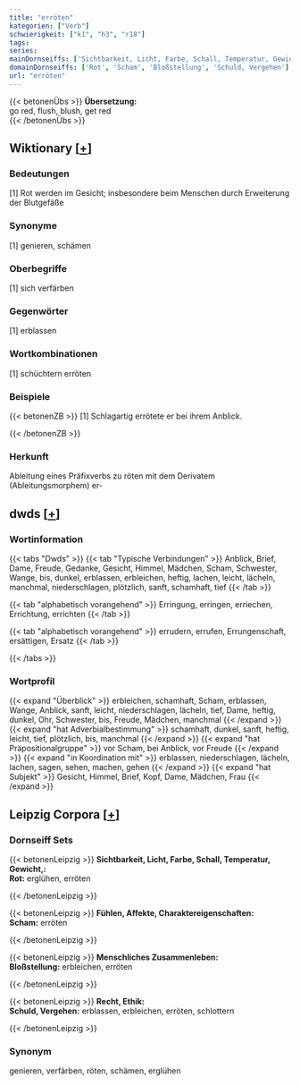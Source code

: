 ```yaml
---
title: "erröten"
kategorien: ["Verb"]
schwierigkeit: ["k1", "h3", "r18"]
tags:
series:
mainDornseiffs: ['Sichtbarkeit, Licht, Farbe, Schall, Temperatur, Gewicht,', 'Fühlen, Affekte, Charaktereigenschaften', 'Menschliches Zusammenleben', 'Recht, Ethik']
domainDornseiffs: ['Rot', 'Scham', 'Bloßstellung', 'Schuld, Vergehen']
url: "erröten"
---
```


{{< betonenÜbs >}}
**Übersetzung:**  
go red, flush, blush, get  red  
{{< /betonenÜbs >}}

## Wiktionary [[+](https://de.wiktionary.org/wiki/erröten)]

### Bedeutungen
[1] Rot werden im Gesicht; insbesondere beim Menschen durch Erweiterung der Blutgefäße  

### Synonyme
[1] genieren, schämen  

### Oberbegriffe
[1] sich verfärben  

### Gegenwörter
[1] erblassen  

### Wortkombinationen
[1] schüchtern erröten  

### Beispiele
{{< betonenZB >}}
[1] Schlagartig errötete er bei ihrem Anblick.  

{{< /betonenZB >}}
### Herkunft
Ableitung eines Präfixverbs zu röten mit dem Derivatem (Ableitungsmorphem) er-  



## dwds [[+](https://www.dwds.de/wb/erröten)]

### Wortinformation
{{< tabs "Dwds" >}}
{{< tab "Typische Verbindungen" >}}
Anblick, Brief, Dame, Freude, Gedanke, Gesicht, Himmel, Mädchen, Scham, Schwester, Wange, bis, dunkel, erblassen, erbleichen, heftig, lachen, leicht, lächeln, manchmal, niederschlagen, plötzlich, sanft, schamhaft, tief
{{< /tab >}}

{{< tab "alphabetisch vorangehend" >}}
Erringung, erringen, erriechen, Errichtung, errichten
{{< /tab >}}

{{< tab "alphabetisch vorangehend" >}}
errudern, errufen, Errungenschaft, ersättigen, Ersatz
{{< /tab >}}

{{< /tabs >}}

### Wortprofil
{{< expand "Überblick" >}} erbleichen, schamhaft, Scham, erblassen, Wange, Anblick, sanft, leicht, niederschlagen, lächeln, tief, Dame, heftig, dunkel, Ohr, Schwester, bis, Freude, Mädchen, manchmal {{< /expand >}}
{{< expand "hat Adverbialbestimmung" >}} schamhaft, dunkel, sanft, heftig, leicht, tief, plötzlich, bis, manchmal {{< /expand >}}
{{< expand "hat Präpositionalgruppe" >}} vor Scham, bei Anblick, vor Freude {{< /expand >}}
{{< expand "in Koordination mit" >}} erblassen, niederschlagen, lächeln, lachen, sagen, sehen, machen, gehen {{< /expand >}}
{{< expand "hat Subjekt" >}} Gesicht, Himmel, Brief, Kopf, Dame, Mädchen, Frau {{< /expand >}}

## Leipzig Corpora [[+](https://corpora.uni-leipzig.de/en/res?word=erröten&corpusId=deu_newscrawl-public_2018)]

### Dornseiff Sets
{{< betonenLeipzig >}}
**Sichtbarkeit, Licht, Farbe, Schall, Temperatur, Gewicht,:**  
**Rot:** erglühen, erröten  

{{< /betonenLeipzig >}}


{{< betonenLeipzig >}}
**Fühlen, Affekte, Charaktereigenschaften:**  
**Scham:** erröten  

{{< /betonenLeipzig >}}


{{< betonenLeipzig >}}
**Menschliches Zusammenleben:**  
**Bloßstellung:** erbleichen, erröten  

{{< /betonenLeipzig >}}


{{< betonenLeipzig >}}
**Recht, Ethik:**  
**Schuld, Vergehen:** erblassen, erbleichen, erröten, schlottern  

{{< /betonenLeipzig >}}

### Synonym
genieren, verfärben, röten, schämen, erglühen

